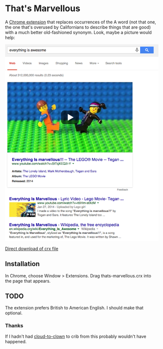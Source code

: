 # That's Marvellous

A [Chrome extension](https://github.com/blech/thats-marvellous/blob/master/thats-marvellous.crx?raw=true) that replaces occurrences of the A word (not that one, the one that's overused by Californians to describe things that are good) with a much better old-fashioned synonym. Look, maybe a picture would help:

![Screenshot](screenshot-680.png)

[Direct download of crx file](https://github.com/blech/thats-marvellous/blob/master/thats-marvellous.crx?raw=true)

## Installation

In Chrome, choose Window > Extensions.  Drag thats-marvellous.crx into the page that appears.

## TODO

The extension prefers British to American English. I should make that optional.

### Thanks

If I hadn't had [cloud-to-clown](https://github.com/apage43/cloud-to-clown) to crib from this probably wouldn't have happened.